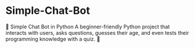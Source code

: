 # Simple-Chat-Bot
🚀 Simple Chat Bot in Python A beginner-friendly Python project that interacts with users, asks questions, guesses their age, and even tests their programming knowledge with a quiz. 🎯
